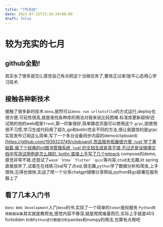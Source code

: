 ```yaml
---
title: "7月总结"
date: 2023-07-31T23:34:24+08:00
draft: false
---
```


# 较为充实的七月

## github全勤!
其实水了很多提交((,感觉自己有点把这个当做任务了,要改正过来!放平心态用心学习技术.

## 接触各种新技术
接触了很多新的技术:`deno`,居然可以`deno run urltotsfile`的方式运行,deploy也很方便,可玩性很高,就是查找各种库的用法对我来说比较困难.标准库更新超快!还试用的他的web框架`fresh`,第一印象很好,简单静态页面可以使用这个.`grpc`,刚使用很不习惯,学习生成代码用了超久,go和kotlin完全不同的方法,很让我震惊的是grpc实现发布订阅这么简单,写了一个多台设备同步内容的demo(clipboard)[https://github.com/1939323749/clipboard],而且服务拓展很方便.`rust`学了基础篇,做了个经典的cli图书管理系统,`rust`的文档生成是真不错,不过还是没搞懂文档中写测试用例是怎么搞的.`kotlin`直接上手写了几个jetpack compose的demo,感觉非常不错.还尝试了`wasm``htmx``flutter``quic`等内容,crud太无趣,kt spring直接放弃了,试着在在线练习sql写了点sql,很无趣,`python`学了数据分析和爬虫,上手很快,忘得也很快,实战了爬一个分享chatgpt镜像分享网站,python转go部署在服务器上了

## 看了几本入门书

`Deno Web Development`入门`deno`的书,实现了一个简单的`token`鉴权服务
`Python网络数据采集`其实就是教爬虫,感觉内容不够深,就是爬爬维基而已,实际上手就是403 forbidden
`利用Python进行数据分析`pandas和numpy的用法,也算有点用吧
